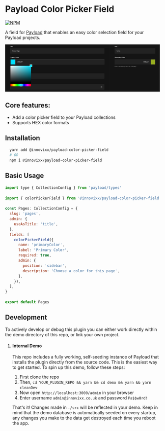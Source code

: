 # Payload Color Picker Field

[![NPM](https://img.shields.io/npm/v/@innovixx/payload-color-picker-field)](https://www.npmjs.com/package/@innovixx/payload-color-picker-field)

A field for [Payload](https://github.com/payloadcms/payload) that enables an easy color selection field for your Payload projects.

![payload-color-picker-field-screenshot.png](https://github.com/Innovixx-Development/payload-color-picker-field/blob/master/screenshots/payload-color-picker-field-screenshot.png?raw=true)

## Core features:

  - Add a color picker field to your Payload collections
  - Supports HEX color formats

## Installation

```bash
  yarn add @innovixx/payload-color-picker-field
  # OR
  npm i @innovixx/payload-color-picker-field
```

## Basic Usage

```js
import type { CollectionConfig } from 'payload/types'

import { colorPickerField } from '@innovixx/payload-color-picker-field'

const Pages: CollectionConfig = {
  slug: 'pages',
  admin: {
    useAsTitle: 'title',
  },
  fields: [
    colorPickerField({
      name: 'primaryColor',
      label: 'Primary Color',
      required: true,
      admin: {
        position: 'sidebar',
        description: 'Choose a color for this page',
      },
    }),
  ],
}

export default Pages
```

## Development

To actively develop or debug this plugin you can either work directly within the demo directory of this repo, or link your own project.

1. #### Internal Demo

   This repo includes a fully working, self-seeding instance of Payload that installs the plugin directly from the source code. This is the easiest way to get started. To spin up this demo, follow these steps:

   1. First clone the repo
   1. Then, `cd YOUR_PLUGIN_REPO && yarn && cd demo && yarn && yarn cleanDev`
   1. Now open `http://localhost:3000/admin` in your browser
   1. Enter username `admin@innovixx.co.uk` and password `Pa$$w0rd!`

   That's it! Changes made in `./src` will be reflected in your demo. Keep in mind that the demo database is automatically seeded on every startup, any changes you make to the data get destroyed each time you reboot the app.